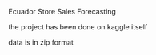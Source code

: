Ecuador Store Sales Forecasting 

the project has been done on kaggle itself

data is in zip format
